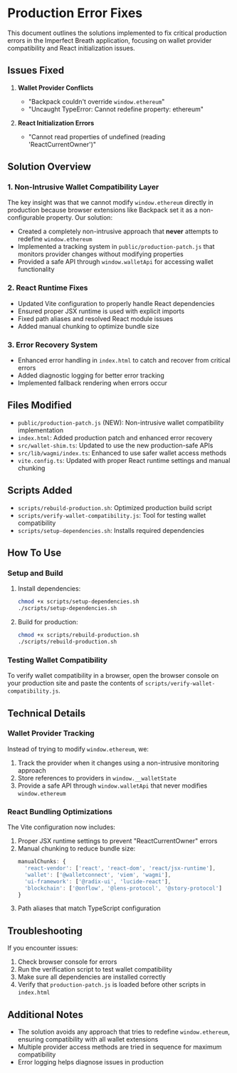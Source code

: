# Production Error Fixes

This document outlines the solutions implemented to fix critical production errors in the Imperfect Breath application, focusing on wallet provider compatibility and React initialization issues.

## Issues Fixed

1. **Wallet Provider Conflicts**

   - "Backpack couldn't override `window.ethereum`"
   - "Uncaught TypeError: Cannot redefine property: ethereum"

2. **React Initialization Errors**
   - "Cannot read properties of undefined (reading 'ReactCurrentOwner')"

## Solution Overview

### 1. Non-Intrusive Wallet Compatibility Layer

The key insight was that we cannot modify `window.ethereum` directly in production because browser extensions like Backpack set it as a non-configurable property. Our solution:

- Created a completely non-intrusive approach that **never** attempts to redefine `window.ethereum`
- Implemented a tracking system in `public/production-patch.js` that monitors provider changes without modifying properties
- Provided a safe API through `window.walletApi` for accessing wallet functionality

### 2. React Runtime Fixes

- Updated Vite configuration to properly handle React dependencies
- Ensured proper JSX runtime is used with explicit imports
- Fixed path aliases and resolved React module issues
- Added manual chunking to optimize bundle size

### 3. Error Recovery System

- Enhanced error handling in `index.html` to catch and recover from critical errors
- Added diagnostic logging for better error tracking
- Implemented fallback rendering when errors occur

## Files Modified

- `public/production-patch.js` (NEW): Non-intrusive wallet compatibility implementation
- `index.html`: Added production patch and enhanced error recovery
- `src/wallet-shim.ts`: Updated to use the new production-safe APIs
- `src/lib/wagmi/index.ts`: Enhanced to use safer wallet access methods
- `vite.config.ts`: Updated with proper React runtime settings and manual chunking

## Scripts Added

- `scripts/rebuild-production.sh`: Optimized production build script
- `scripts/verify-wallet-compatibility.js`: Tool for testing wallet compatibility
- `scripts/setup-dependencies.sh`: Installs required dependencies

## How To Use

### Setup and Build

1. Install dependencies:

   ```bash
   chmod +x scripts/setup-dependencies.sh
   ./scripts/setup-dependencies.sh
   ```

2. Build for production:
   ```bash
   chmod +x scripts/rebuild-production.sh
   ./scripts/rebuild-production.sh
   ```

### Testing Wallet Compatibility

To verify wallet compatibility in a browser, open the browser console on your production site and paste the contents of `scripts/verify-wallet-compatibility.js`.

## Technical Details

### Wallet Provider Tracking

Instead of trying to modify `window.ethereum`, we:

1. Track the provider when it changes using a non-intrusive monitoring approach
2. Store references to providers in `window.__walletState`
3. Provide a safe API through `window.walletApi` that never modifies `window.ethereum`

### React Bundling Optimizations

The Vite configuration now includes:

1. Proper JSX runtime settings to prevent "ReactCurrentOwner" errors
2. Manual chunking to reduce bundle size:
   ```js
   manualChunks: {
     'react-vendor': ['react', 'react-dom', 'react/jsx-runtime'],
     'wallet': ['@walletconnect', 'viem', 'wagmi'],
     'ui-framework': ['@radix-ui', 'lucide-react'],
     'blockchain': ['@onflow', '@lens-protocol', '@story-protocol']
   }
   ```
3. Path aliases that match TypeScript configuration

## Troubleshooting

If you encounter issues:

1. Check browser console for errors
2. Run the verification script to test wallet compatibility
3. Make sure all dependencies are installed correctly
4. Verify that `production-patch.js` is loaded before other scripts in `index.html`

## Additional Notes

- The solution avoids any approach that tries to redefine `window.ethereum`, ensuring compatibility with all wallet extensions
- Multiple provider access methods are tried in sequence for maximum compatibility
- Error logging helps diagnose issues in production
